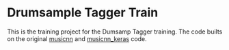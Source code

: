 # Drumsample Tagger Train

This is the training project for the Dumsamp Tagger training. The code builts on the original [musicnn](https://github.com/jordipons/musicnn) and [musicnn_keras](https://github.com/Quint-e/musicnn_keras) code.
